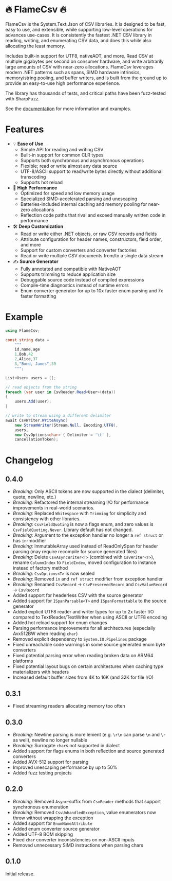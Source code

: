 ﻿# 🔥 FlameCsv 🔥

FlameCsv is the System.Text.Json of CSV libraries. It is designed to be fast, easy to use, and extensible, while supporting low-level operations for advances use-cases. It is consistently the fastest .NET CSV library in reading, writing, and enumerating CSV data, and does this while also allocating the least memory.

Includes built-in support for UTF8, nativeAOT, and more. Read CSV at multiple gigabytes per second on consumer hardware,
and write arbitrarily large amounts of CSV with near-zero allocations.
FlameCsv leverages modern .NET patterns such as spans, SIMD hardware intrinsics, memory/string pooling, and buffer writers, and is built from the ground up to provide an easy-to-use high performance experience.

The library has thousands of tests, and critical paths have been fuzz-tested with SharpFuzz.

See the [documentation](https://ovska.github.io/FlameCsv) for more information and examples.

# Features

- 💡 **Ease of Use**
    - Simple API for reading and writing CSV
    - Built-in support for common CLR types
    - Supports both synchronous and asynchronous operations
    - Flexible; read or write almost any data source
    - UTF-8/ASCII support to read/write bytes directly without additional transcoding
    - Supports hot reload
- 🚀 **High Performance**
    - Optimized for speed and low memory usage
    - Specialized SIMD-accelerated parsing and unescaping
    - Batteries-included internal caching and memory pooling for near-zero allocations
    - Reflection code paths that rival and exceed manually written code in performance
- 🛠️ **Deep Customization**
    - Read or write either .NET objects, or raw CSV records and fields
    - Attribute configuration for header names, constructors, field order, and more
    - Support for custom converters and converter factories
    - Read or write multiple CSV documents from/to a single data stream
- ✍️ **Source Generator**
    - Fully annotated and compatible with NativeAOT
    - Supports trimming to reduce application size
    - Debuggable source code instead of compiled expressions
    - Compile-time diagnostics instead of runtime errors
    - Enum converter generator for up to 10x faster enum parsing and 7x faster formatting

# Example

```cs
using FlameCsv;

const string data =
    """
    id,name,age
    1,Bob,42
    2,Alice,37
    3,"Bond, James",39
    """;

List<User> users = [];

// read objects from the string
foreach (var user in CsvReader.Read<User>(data))
{
    users.Add(user);
}

// write to stream using a different delimiter
await CsvWriter.WriteAsync(
    new StreamWriter(Stream.Null, Encoding.UTF8),
    users,
    new CsvOptions<char> { Delimiter = '\t' },
    cancellationToken);
```

# Changelog

## 0.4.0
- *Breaking:* Only ASCII tokens are now supported in the dialect (delimiter, quote, newline, etc.)
- *Breaking:* Refactored the internal streaming I/O for performance improvements in real-world scenarios.
- *Breaking:* Replaced `Whitespace` with `Trimming` for simplicity and consistency with other libraries.
- *Breaking:* `CsvFieldQuoting` is now a flags enum, and zero values is `CsvFieldQuoting.Never`. Library default has not changed.
- *Breaking:* Argument to the exception handler no longer a `ref struct` or has `in`-modifier
- *Breaking:* ImmutableArray used instead of ReadOnlySpan for header parsing (may require recompile for source generated files)
- *Breaking:* Delete `CsvAsyncWriter<T>` (combined with `CsvWriter<T>`), rename `ColumnIndex` to `FieldIndex`, moved configuration to instance instead of factory method
- *Breaking*: `CsvOptions<T>` is now sealed
- *Breaking*: Removed `in` and `ref struct` modifier from exception handler
- *Breaking:* Renamed `CsvRecord` -> `CsvPreservedRecord` and `CsvValueRecord` -> `CsvRecord`
- Added support for headerless CSV with the source generator
- Added support for `ISpanParsable<T>` and `ISpanFormattable` to the source generator
- Added explicit UTF8 reader and writer types for up to 2x faster I/O compared to TextReader/TextWriter when using ASCII or UTF8 encoding
- Added hot reload support for enum changes
- Parsing performance improvements for all architectures (especially Avx512BW when reading `char`)
- Removed explicit dependency to `System.IO.Pipelines` package
- Fixed unreachable code warnings in some source generated enum byte converters
- Fixed potential parsing error when reading broken data on ARM64 platforms
- Fixed potential layout bugs on certain architestures when caching type materializers with headers
- Increased default buffer sizes from 4K to 16K (and 32K for file I/O)

## 0.3.1

- Fixed streaming readers allocating memory too often

## 0.3.0

- *Breaking:* Newline parsing is more lenient (e.g. `\r\n` can parse `\n` and `\r` as well), newline no longer nullable
- *Breaking:* Surrogate `char`s not supported in dialect
- Added support for flags enums in both reflection and source generated converters
- Added AVX-512 support for parsing
- Improved unescaping performance by up to 50%
- Added fuzz testing projects

## 0.2.0

- *Breaking:* Removed `Async`-suffix from `CsvReader` methods that support synchronous enumeration
- *Breaking:* Removed `CsvUnhandledException`, value enumerators now throw without wrapping the exception
- Added support for `EnumNameAttribute`
- Added enum converter source generator
- Added UTF-8 BOM skipping
- Fixed `char` converter inconsistencies on non-ASCII inputs
- Removed unnecessary SIMD instructions when parsing chars

## 0.1.0

Initial release.
